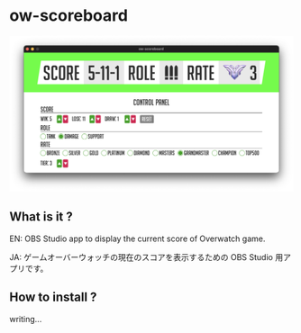# ow-scoreboard

![GitHub](src/assets/app.png)

## What is it ?

EN: OBS Studio app to display the current score of Overwatch game.

JA: ゲームオーバーウォッチの現在のスコアを表示するための OBS Studio 用アプリです。

## How to install ?

writing...
